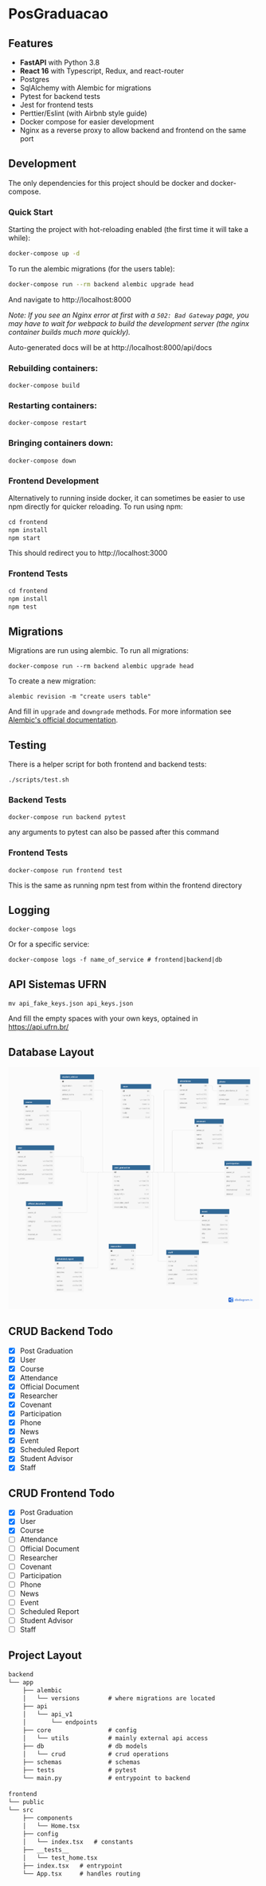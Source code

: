 # PosGraduacao

## Features

- **FastAPI** with Python 3.8
- **React 16** with Typescript, Redux, and react-router
- Postgres
- SqlAlchemy with Alembic for migrations
- Pytest for backend tests
- Jest for frontend tests
- Perttier/Eslint (with Airbnb style guide)
- Docker compose for easier development
- Nginx as a reverse proxy to allow backend and frontend on the same port

## Development

The only dependencies for this project should be docker and docker-compose.

### Quick Start

Starting the project with hot-reloading enabled
(the first time it will take a while):

```bash
docker-compose up -d
```

To run the alembic migrations (for the users table):

```bash
docker-compose run --rm backend alembic upgrade head
```

And navigate to http://localhost:8000

_Note: If you see an Nginx error at first with a `502: Bad Gateway` page, you may have to wait for webpack to build the development server (the nginx container builds much more quickly)._

Auto-generated docs will be at
http://localhost:8000/api/docs

### Rebuilding containers:

```
docker-compose build
```

### Restarting containers:

```
docker-compose restart
```

### Bringing containers down:

```
docker-compose down
```

### Frontend Development

Alternatively to running inside docker, it can sometimes be easier
to use npm directly for quicker reloading. To run using npm:

```
cd frontend
npm install
npm start
```

This should redirect you to http://localhost:3000

### Frontend Tests

```
cd frontend
npm install
npm test
```

## Migrations

Migrations are run using alembic. To run all migrations:

```
docker-compose run --rm backend alembic upgrade head
```

To create a new migration:

```
alembic revision -m "create users table"
```

And fill in `upgrade` and `downgrade` methods. For more information see
[Alembic's official documentation](https://alembic.sqlalchemy.org/en/latest/tutorial.html#create-a-migration-script).

## Testing

There is a helper script for both frontend and backend tests:

```
./scripts/test.sh
```

### Backend Tests

```
docker-compose run backend pytest
```

any arguments to pytest can also be passed after this command

### Frontend Tests

```
docker-compose run frontend test
```

This is the same as running npm test from within the frontend directory

## Logging

```
docker-compose logs
```

Or for a specific service:

```
docker-compose logs -f name_of_service # frontend|backend|db
```

## API Sistemas UFRN


```
mv api_fake_keys.json api_keys.json
```

And fill the empty spaces with your own keys, optained in <https://api.ufrn.br/>

## Database Layout

![The Database Layout can be viewed here](https://github.com/luccasmmg/NewPosgrad/blob/master/db.png?raw=true)

## CRUD Backend Todo

* [x] Post Graduation
* [x] User
* [x] Course
* [x] Attendance
* [x] Official Document
* [x] Researcher
* [x] Covenant
* [x] Participation
* [x] Phone
* [x] News
* [x] Event
* [x] Scheduled Report
* [x] Student Advisor
* [x] Staff

## CRUD Frontend Todo

* [x] Post Graduation
* [x] User
* [x] Course
* [ ] Attendance
* [ ] Official Document
* [ ] Researcher
* [ ] Covenant
* [ ] Participation
* [ ] Phone
* [ ] News
* [ ] Event
* [ ] Scheduled Report
* [ ] Student Advisor
* [ ] Staff

## Project Layout

```
backend
└── app
    ├── alembic
    │   └── versions        # where migrations are located
    ├── api
    │   └── api_v1
    │       └── endpoints
    ├── core                # config
    │   └── utils           # mainly external api access
    ├── db                  # db models
    │   └── crud            # crud operations
    ├── schemas             # schemas
    ├── tests               # pytest
    └── main.py             # entrypoint to backend

frontend
└── public
└── src
    ├── components
    │   └── Home.tsx
    ├── config
    │   └── index.tsx   # constants
    ├── __tests__
    │   └── test_home.tsx
    ├── index.tsx   # entrypoint
    └── App.tsx     # handles routing
```
